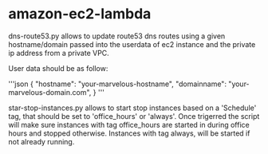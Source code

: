 # amazon-ec2-lambda
dns-route53.py allows to update route53 dns routes using a given hostname/domain passed into the userdata of ec2 instance and the private ip address from a private VPC.

User data should be as follow:

'''json
{
    "hostname": "your-marvelous-hostname",
    "domainname": "your-marvelous-domain.com",
}
'''

star-stop-instances.py allows to start stop instances based on a 'Schedule' tag, that should be set to 'office_hours' or 'always'. Once trigerred the script will make sure instances with tag office_hours are started in during office hours and stopped otherwise. Instances with tag always, will be started if not already running.
